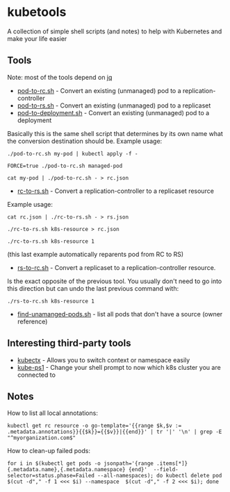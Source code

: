 # kubetools
A collection of simple shell scripts (and notes) to help with Kubernetes and make your life easier

## Tools

Note: most of the tools depend on [jq](https://stedolan.github.io/jq/)

* [pod-to-rc.sh](./pod-to-rc.sh) - Convert an existing (unmanaged) pod to a replication-controller
* [pod-to-rs.sh](./pod-to-rs.sh) - Convert an existing (unmanaged) pod to a replicaset
* [pod-to-deployment.sh](./pod-to-deployment.sh) - Convert an existing (unmanaged) pod to a deployment

Basically this is the same shell script that determines by its own name what the conversion destination should be.
Example usage:

```
./pod-to-rc.sh my-pod | kubectl apply -f -
```
```
FORCE=true ./pod-to-rc.sh managed-pod
```
```
cat my-pod | ./pod-to-rc.sh - > rc.json
```

* [rc-to-rs.sh](./rc-to-rs.sh) - Convert a replication-controller to a replicaset resource

Example usage:

```
cat rc.json | ./rc-to-rs.sh - > rs.json
```
```
./rc-to-rs.sh k8s-resource > rc.json
```
```
./rc-to-rs.sh k8s-resource 1
```
(this last example automatically reparents pod from RC to RS)

* [rs-to-rc.sh](./rs-to-rc.sh) - Convert a replicaset to a replication-controller resource.

Is the exact opposite of the previous tool. You usually don't need to go into this direction but can undo the last previous 
command with:

```
./rs-to-rc.sh k8s-resource 1
```

* [find-unamanged-pods.sh](./find-unmanaged-pods.sh) - list all pods that don't have a source (owner reference)

## Interesting third-party tools

* [kubectx](https://github.com/ahmetb/kubectx) - Allows you to switch context or namespace easily
* [kube-ps1](https://github.com/jonmosco/kube-ps1) - Change your shell prompt to now which k8s cluster you are connected to

## Notes

How to list all local annotations:
```
kubectl get rc resource -o go-template='{{range $k,$v := .metadata.annotations}}{{$k}}={{$v}}|{{end}}' | tr '|' '\n' | grep -E "^myorganization.com$"
```

How to clean-up failed pods:

```
for i in $(kubectl get pods -o jsonpath='{range .items[*]}{.metadata.name},{.metadata.namespace} {end}'  --field-selector=status.phase=Failed --all-namespaces); do kubectl delete pod $(cut -d"," -f 1 <<< $i) --namespace  $(cut -d"," -f 2 <<< $i); done
```
